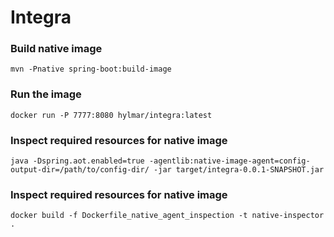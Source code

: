 # Integra

### Build native image 
```
mvn -Pnative spring-boot:build-image
```

### Run the image
```
docker run -P 7777:8080 hylmar/integra:latest
```

### Inspect required resources for native image
```
java -Dspring.aot.enabled=true -agentlib:native-image-agent=config-output-dir=/path/to/config-dir/ -jar target/integra-0.0.1-SNAPSHOT.jar
```


### Inspect required resources for native image
```
docker build -f Dockerfile_native_agent_inspection -t native-inspector . 

```